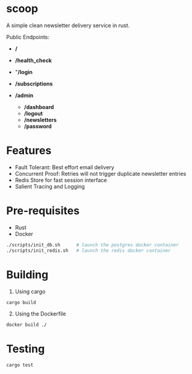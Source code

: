 # scoop

A simple clean newsletter delivery service in rust.

Public Endpoints:
- **/**
- **/health_check**
- "**/login**
- **/subscriptions**

- **/admin**
  - **/dashboard**
  - **/logout**
  - **/newsletters**
  - **/password**

# Features

- Fault Tolerant: Best effort email delivery
- Concurrent Proof: Retries will not trigger duplicate newsletter entries
- Redis Store for fast session interface
- Salient Tracing and Logging 

# Pre-requisites

- Rust
- Docker

```sh
./scripts/init_db.sh      # launch the postgres docker container
./scripts/init_redis.sh   # launch the redis docker container
```

# Building

1. Using cargo
```sh
cargo build
```

2. Using the Dockerfile
```sh
docker build ./
```

# Testing

```sh
cargo test
```